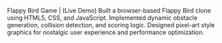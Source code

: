  Flappy Bird Game | (Live Demo)
 Built a browser-based Flappy Bird clone using HTML5, CSS, and JavaScript.
 Implemented dynamic obstacle generation, collision detection, and scoring logic.
 Designed pixel-art style graphics for nostalgic user experience and performance optimization.
